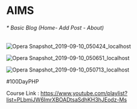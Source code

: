 # AIMS

###### * Basic Blog (Home- Add Post - About)

![Opera Snapshot_2019-09-10_050424_localhost](https://user-images.githubusercontent.com/22461455/64579074-d936cd00-d381-11e9-88e6-f694cc5af836.png)


![Opera Snapshot_2019-09-10_050651_localhost](https://user-images.githubusercontent.com/22461455/64579075-d936cd00-d381-11e9-9802-8d2e879e5a04.png)


![Opera Snapshot_2019-09-10_050713_localhost](https://user-images.githubusercontent.com/22461455/64579076-d9cf6380-d381-11e9-9cee-a89858335c8d.png)

#100DayPHP

Course Link : https://www.youtube.com/playlist?list=PLbmiJW6ImrXBOADtsaSdhKH3hJEodz-Ms
